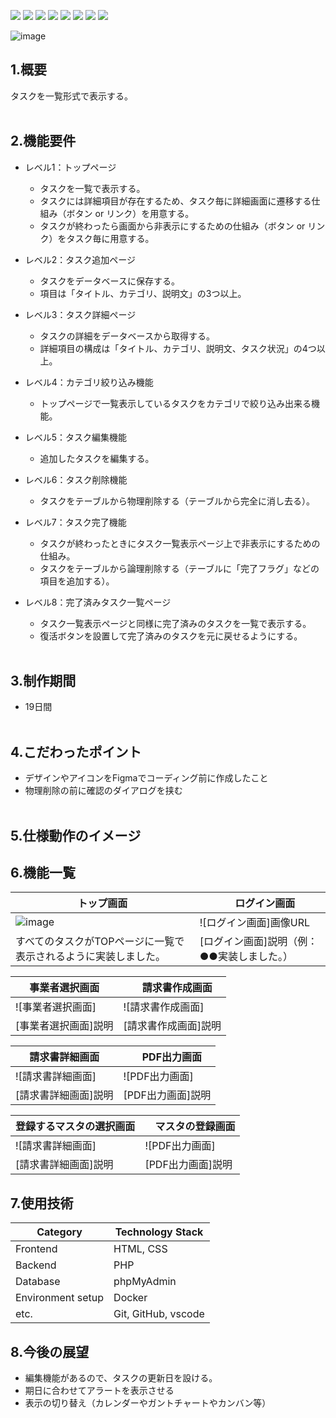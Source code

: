 <img src="https://img.shields.io/badge/PHP-ccc.svg?logo=php&style=flat"> <img src="https://img.shields.io/badge/-CSS3-1572B6.svg?logo=css3&style=flat"> <img src="https://img.shields.io/badge/-HTML5-333.svg?logo=html5&style=flat">
<img src="https://img.shields.io/badge/-Windows-0078D6.svg?logo=windows&style=flat">
<img src="https://img.shields.io/badge/-MySQL-336791.svg?logo=mysql&style=flat">
<img src="https://img.shields.io/badge/-Visual%20Studio%20Code-007ACC.svg?logo=visual-studio-code&style=flat">
<img src="https://img.shields.io/badge/-GitHub-181717.svg?logo=github&style=flat">
<img src="https://img.shields.io/badge/-Docker-EEE.svg?logo=docker&style=flat">

![image](https://github.com/user-attachments/assets/41c44f86-9403-43ee-9e44-7503e1d56a8f)


## 1.概要
タスクを一覧形式で表示する。
<br><br>

## 2.機能要件
- レベル1：トップページ
  - タスクを一覧で表示する。
  - タスクには詳細項目が存在するため、タスク毎に詳細画面に遷移する仕組み（ボタン or リンク）を用意する。
  - タスクが終わったら画面から非表示にするための仕組み（ボタン or リンク）をタスク毎に用意する。

- レベル2：タスク追加ページ
  - タスクをデータベースに保存する。
  - 項目は「タイトル、カテゴリ、説明文」の3つ以上。

- レベル3：タスク詳細ページ
  - タスクの詳細をデータベースから取得する。
  - 詳細項目の構成は「タイトル、カテゴリ、説明文、タスク状況」の4つ以上。

- レベル4：カテゴリ絞り込み機能
  - トップページで一覧表示しているタスクをカテゴリで絞り込み出来る機能。

- レベル5：タスク編集機能
  - 追加したタスクを編集する。
  
- レベル6：タスク削除機能
  - タスクをテーブルから物理削除する（テーブルから完全に消し去る）。

- レベル7：タスク完了機能
  - タスクが終わったときにタスク一覧表示ページ上で非表示にするための仕組み。
  - タスクをテーブルから論理削除する（テーブルに「完了フラグ」などの項目を追加する）。

- レベル8：完了済みタスク一覧ページ
  - タスク一覧表示ページと同様に完了済みのタスクを一覧で表示する。
  - 復活ボタンを設置して完了済みのタスクを元に戻せるようにする。
  <br><br>

## 3.制作期間
 - 19日間
<br><br>

## 4.こだわったポイント
 - デザインやアイコンをFigmaでコーディング前に作成したこと
 - 物理削除の前に確認のダイアログを挟む
<br><br>

## 5.仕様動作のイメージ

## 6.機能一覧
| トップ画面 |　ログイン画面 |
| ---- | ---- |
| ![image](https://github.com/user-attachments/assets/41c44f86-9403-43ee-9e44-7503e1d56a8f) | ![ログイン画面]画像URL |
| すべてのタスクがTOPページに一覧で表示されるように実装しました。 | [ログイン画面]説明（例：●●実装しました。） |

| 事業者選択画面 |　請求書作成画面 |
| ---- | ---- |
| ![事業者選択画面] | ![請求書作成画面] |
| [事業者選択画面]説明 | [請求書作成画面]説明 |

| 請求書詳細画面 |　PDF出力画面 |
| ---- | ---- |
| ![請求書詳細画面] | ![PDF出力画面] |
| [請求書詳細画面]説明 | [PDF出力画面]説明 |

| 登録するマスタの選択画面 |　マスタの登録画面 |
| ---- | ---- |
| ![請求書詳細画面] | ![PDF出力画面] |
| [請求書詳細画面]説明 | [PDF出力画面]説明 |

## 7.使用技術
| Category          | Technology Stack    | 
| ----------------- | ------------------- | 
| Frontend          | HTML, CSS           | 
| Backend           | PHP                 | 
| Database          | phpMyAdmin          | 
| Environment setup | Docker              | 
| etc.              | Git, GitHub, vscode | 

## 8.今後の展望
 - 編集機能があるので、タスクの更新日を設ける。
 - 期日に合わせてアラートを表示させる
 - 表示の切り替え（カレンダーやガントチャートやカンバン等）
